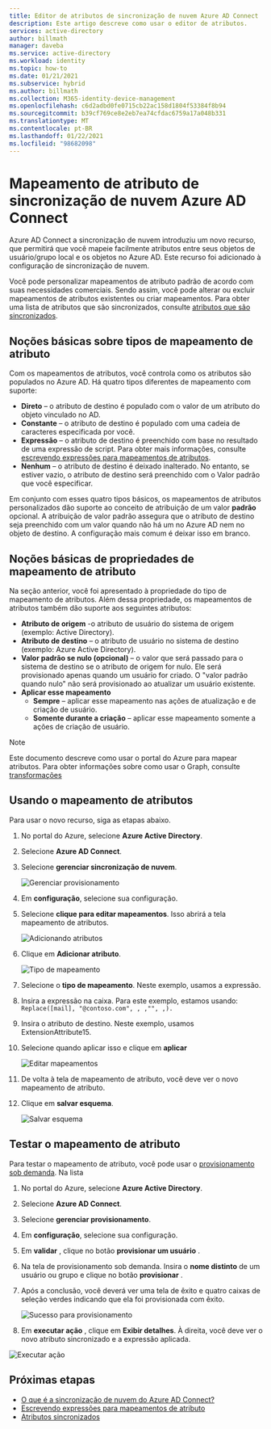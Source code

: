 ```yaml
---
title: Editor de atributos de sincronização de nuvem Azure AD Connect
description: Este artigo descreve como usar o editor de atributos.
services: active-directory
author: billmath
manager: daveba
ms.service: active-directory
ms.workload: identity
ms.topic: how-to
ms.date: 01/21/2021
ms.subservice: hybrid
ms.author: billmath
ms.collection: M365-identity-device-management
ms.openlocfilehash: c6d2adbd0fe0715cb22ac158d1804f53384f8b94
ms.sourcegitcommit: b39cf769ce8e2eb7ea74cfdac6759a17a048b331
ms.translationtype: MT
ms.contentlocale: pt-BR
ms.lasthandoff: 01/22/2021
ms.locfileid: "98682098"
---
```

# <a name="azure-ad-connect-cloud-sync-attribute-mapping"></a>Mapeamento de atributo de sincronização de nuvem Azure AD Connect

Azure AD Connect a sincronização de nuvem introduziu um novo recurso, que permitirá que você mapeie facilmente atributos entre seus objetos de usuário/grupo local e os objetos no Azure AD.  Este recurso foi adicionado à configuração de sincronização de nuvem.

Você pode personalizar mapeamentos de atributo padrão de acordo com suas necessidades comerciais. Sendo assim, você pode alterar ou excluir mapeamentos de atributos existentes ou criar mapeamentos.  Para obter uma lista de atributos que são sincronizados, consulte [atributos que são sincronizados](../hybrid/reference-connect-sync-attributes-synchronized.md?context=azure%2factive-directory%2fcloud-provisioning%2fcontext%2fcp-context/hybrid/reference-connect-sync-attributes-synchronized.md).

## <a name="understanding-attribute-mapping-types"></a>Noções básicas sobre tipos de mapeamento de atributo
Com os mapeamentos de atributos, você controla como os atributos são populados no Azure AD.
Há quatro tipos diferentes de mapeamento com suporte:

- **Direto** – o atributo de destino é populado com o valor de um atributo do objeto vinculado no AD.
- **Constante** – o atributo de destino é populado com uma cadeia de caracteres especificada por você.
- **Expressão** – o atributo de destino é preenchido com base no resultado de uma expressão de script.
  Para obter mais informações, consulte [escrevendo expressões para mapeamentos de atributos](reference-expressions.md).
- **Nenhum** – o atributo de destino é deixado inalterado. No entanto, se estiver vazio, o atributo de destino será preenchido com o Valor padrão que você especificar.

Em conjunto com esses quatro tipos básicos, os mapeamentos de atributos personalizados dão suporte ao conceito de atribuição de um valor **padrão** opcional. A atribuição de valor padrão assegura que o atributo de destino seja preenchido com um valor quando não há um no Azure AD nem no objeto de destino. A configuração mais comum é deixar isso em branco.

## <a name="understanding-attribute-mapping-properties"></a>Noções básicas de propriedades de mapeamento de atributo

Na seção anterior, você foi apresentado à propriedade do tipo de mapeamento de atributos.
Além dessa propriedade, os mapeamentos de atributos também dão suporte aos seguintes atributos:

- **Atributo de origem** -o atributo de usuário do sistema de origem (exemplo: Active Directory).
- **Atributo de destino** – o atributo de usuário no sistema de destino (exemplo: Azure Active Directory).
- **Valor padrão se nulo (opcional)** – o valor que será passado para o sistema de destino se o atributo de origem for nulo. Ele será provisionado apenas quando um usuário for criado. O "valor padrão quando nulo" não será provisionado ao atualizar um usuário existente.  
- **Aplicar esse mapeamento**
  - **Sempre** – aplicar esse mapeamento nas ações de atualização e de criação de usuário.
  - **Somente durante a criação** – aplicar esse mapeamento somente a ações de criação de usuário.

> [!NOTE]
> Este documento descreve como usar o portal do Azure para mapear atributos.  Para obter informações sobre como usar o Graph, consulte [transformações](how-to-transformation.md)

## <a name="using-attribute-mapping"></a>Usando o mapeamento de atributos

Para usar o novo recurso, siga as etapas abaixo.

1.  No portal do Azure, selecione **Azure Active Directory**.
2.  Selecione **Azure AD Connect**.
3.  Selecione **gerenciar sincronização de nuvem**.

    ![Gerenciar provisionamento](media/how-to-install/install-6.png)

4. Em **configuração**, selecione sua configuração.
5. Selecione **clique para editar mapeamentos**.  Isso abrirá a tela mapeamento de atributos.

    ![Adicionando atributos](media/how-to-attribute-mapping/mapping-6.png)

6.  Clique em **Adicionar atributo**.

    ![Tipo de mapeamento](media/how-to-attribute-mapping/mapping-1.png)

7. Selecione o **tipo de mapeamento**.  Neste exemplo, usamos a expressão.
8.  Insira a expressão na caixa.  Para este exemplo, estamos usando: `Replace([mail], "@contoso.com", , ,"", ,).`
9.  Insira o atributo de destino.  Neste exemplo, usamos ExtensionAttribute15.
10. Selecione quando aplicar isso e clique em **aplicar**

    ![Editar mapeamentos](media/how-to-attribute-mapping/mapping-2a.png)

11. De volta à tela de mapeamento de atributo, você deve ver o novo mapeamento de atributo.  
12. Clique em **salvar esquema**.

    ![Salvar esquema](media/how-to-attribute-mapping/mapping-3.png)

## <a name="test-your-attribute-mapping"></a>Testar o mapeamento de atributo

Para testar o mapeamento de atributo, você pode usar o [provisionamento sob demanda](how-to-on-demand-provision.md).  Na lista 

1. No portal do Azure, selecione **Azure Active Directory**.
2. Selecione **Azure AD Connect**.
3. Selecione **gerenciar provisionamento**.
4. Em **configuração**, selecione sua configuração.
5. Em **validar** , clique no botão **provisionar um usuário** . 
6. Na tela de provisionamento sob demanda.  Insira o **nome distinto** de um usuário ou grupo e clique no botão **provisionar** .  
7. Após a conclusão, você deverá ver uma tela de êxito e quatro caixas de seleção verdes indicando que ela foi provisionada com êxito.  

    ![Sucesso para provisionamento](media/how-to-attribute-mapping/mapping-4.png)

8. Em **executar ação** , clique em **Exibir detalhes**.  À direita, você deve ver o novo atributo sincronizado e a expressão aplicada.

  ![Executar ação](media/how-to-attribute-mapping/mapping-5.png)

## <a name="next-steps"></a>Próximas etapas

- [O que é a sincronização de nuvem do Azure AD Connect?](what-is-cloud-sync.md)
- [Escrevendo expressões para mapeamentos de atributo](reference-expressions.md)
- [Atributos sincronizados](../hybrid/reference-connect-sync-attributes-synchronized.md?context=azure%2factive-directory%2fcloud-provisioning%2fcontext%2fcp-context/hybrid/reference-connect-sync-attributes-synchronized.md)
